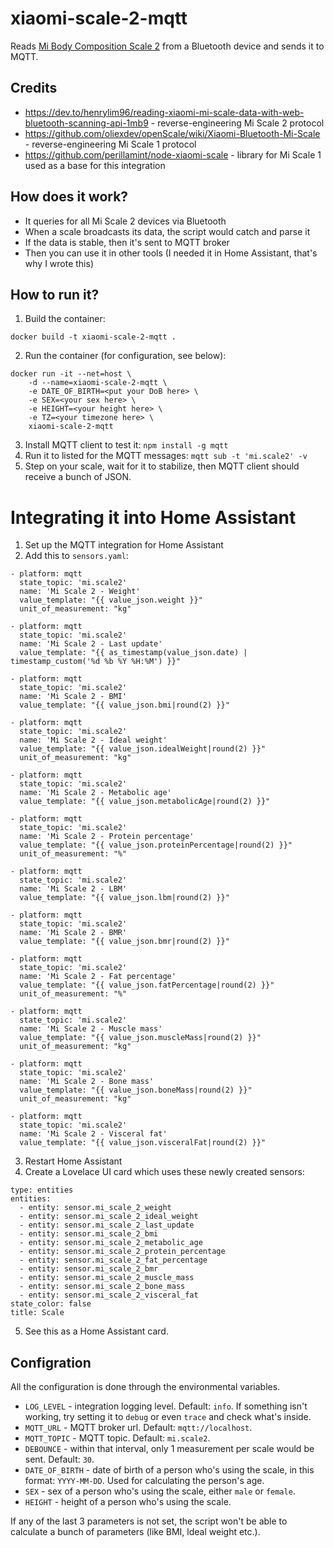 # xiaomi-scale-2-mqtt

Reads [Mi Body Composition Scale 2](https://ru.buy.mi.com/ru/item/3194100001) from a Bluetooth device and sends it to MQTT.

## Credits
- https://dev.to/henrylim96/reading-xiaomi-mi-scale-data-with-web-bluetooth-scanning-api-1mb9 - reverse-engineering Mi Scale 2 protocol
- https://github.com/oliexdev/openScale/wiki/Xiaomi-Bluetooth-Mi-Scale - reverse-engineering Mi Scale 1 protocol
- https://github.com/perillamint/node-xiaomi-scale - library for Mi Scale 1 used as a base for this integration

## How does it work?
- It queries for all Mi Scale 2 devices via Bluetooth
- When a scale broadcasts its data, the script would catch and parse it
- If the data is stable, then it's sent to MQTT broker
- Then you can use it in other tools (I needed it in Home Assistant, that's why I wrote this)

## How to run it?
1. Build the container:

```
docker build -t xiaomi-scale-2-mqtt .
```

2. Run the container (for configuration, see below):

```
docker run -it --net=host \
    -d --name=xiaomi-scale-2-mqtt \
    -e DATE_OF_BIRTH=<put your DoB here> \
    -e SEX=<your sex here> \
    -e HEIGHT=<your height here> \
    -e TZ=<your timezone here> \
    xiaomi-scale-2-mqtt
```

3. Install MQTT client to test it: `npm install -g mqtt`
4. Run it to listed for the MQTT messages: `mqtt sub -t 'mi.scale2' -v`
5. Step on your scale, wait for it to stabilize, then MQTT client should receive a bunch of JSON.

# Integrating it into Home Assistant
1. Set up the MQTT integration for Home Assistant
2. Add this to `sensors.yaml`:

```
- platform: mqtt
  state_topic: 'mi.scale2'
  name: 'Mi Scale 2 - Weight'
  value_template: "{{ value_json.weight }}"
  unit_of_measurement: "kg"

- platform: mqtt
  state_topic: 'mi.scale2'
  name: 'Mi Scale 2 - Last update'
  value_template: "{{ as_timestamp(value_json.date) | timestamp_custom('%d %b %Y %H:%M') }}"

- platform: mqtt
  state_topic: 'mi.scale2'
  name: 'Mi Scale 2 - BMI'
  value_template: "{{ value_json.bmi|round(2) }}"

- platform: mqtt
  state_topic: 'mi.scale2'
  name: 'Mi Scale 2 - Ideal weight'
  value_template: "{{ value_json.idealWeight|round(2) }}"
  unit_of_measurement: "kg"

- platform: mqtt
  state_topic: 'mi.scale2'
  name: 'Mi Scale 2 - Metabolic age'
  value_template: "{{ value_json.metabolicAge|round(2) }}"

- platform: mqtt
  state_topic: 'mi.scale2'
  name: 'Mi Scale 2 - Protein percentage'
  value_template: "{{ value_json.proteinPercentage|round(2) }}"
  unit_of_measurement: "%"

- platform: mqtt
  state_topic: 'mi.scale2'
  name: 'Mi Scale 2 - LBM'
  value_template: "{{ value_json.lbm|round(2) }}"

- platform: mqtt
  state_topic: 'mi.scale2'
  name: 'Mi Scale 2 - BMR'
  value_template: "{{ value_json.bmr|round(2) }}"

- platform: mqtt
  state_topic: 'mi.scale2'
  name: 'Mi Scale 2 - Fat percentage'
  value_template: "{{ value_json.fatPercentage|round(2) }}"
  unit_of_measurement: "%"

- platform: mqtt
  state_topic: 'mi.scale2'
  name: 'Mi Scale 2 - Muscle mass'
  value_template: "{{ value_json.muscleMass|round(2) }}"
  unit_of_measurement: "kg"

- platform: mqtt
  state_topic: 'mi.scale2'
  name: 'Mi Scale 2 - Bone mass'
  value_template: "{{ value_json.boneMass|round(2) }}"
  unit_of_measurement: "kg"

- platform: mqtt
  state_topic: 'mi.scale2'
  name: 'Mi Scale 2 - Visceral fat'
  value_template: "{{ value_json.visceralFat|round(2) }}"
```

3. Restart Home Assistant
4. Create a Lovelace UI card which uses these newly created sensors:

```
type: entities
entities:
  - entity: sensor.mi_scale_2_weight
  - entity: sensor.mi_scale_2_ideal_weight
  - entity: sensor.mi_scale_2_last_update
  - entity: sensor.mi_scale_2_bmi
  - entity: sensor.mi_scale_2_metabolic_age
  - entity: sensor.mi_scale_2_protein_percentage
  - entity: sensor.mi_scale_2_fat_percentage
  - entity: sensor.mi_scale_2_bmr
  - entity: sensor.mi_scale_2_muscle_mass
  - entity: sensor.mi_scale_2_bone_mass
  - entity: sensor.mi_scale_2_visceral_fat
state_color: false
title: Scale
```

5. See this as a Home Assistant card.

## Configration

All the configuration is done through the environmental variables.
- `LOG_LEVEL` - integration logging level. Default: `info`. If something isn't working, try setting it to `debug` or even `trace` and check what's inside.
- `MQTT_URL` - MQTT broker url. Default: `mqtt://localhost`.
- `MQTT_TOPIC` - MQTT topic. Default: `mi.scale2`.
- `DEBOUNCE` - within that interval, only 1 measurement per scale would be sent. Default: `30`.
- `DATE_OF_BIRTH` - date of birth of a person who's using the scale, in this format: `YYYY-MM-DD`. Used for calculating the person's age.
- `SEX` - sex of a person who's using the scale, either `male` or `female`.
- `HEIGHT` - height of a person who's using the scale.

If any of the last 3 parameters is not set, the script won't be able to calculate a bunch of parameters (like BMI, ldeal weight etc.).
